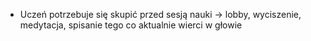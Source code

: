 - Uczeń potrzebuje się skupić przed sesją nauki -> lobby, wyciszenie, medytacja, spisanie tego co aktualnie wierci w głowie